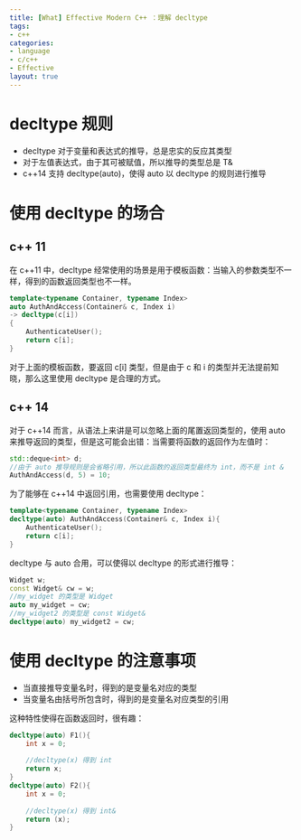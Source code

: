 ```yaml
---
title: [What] Effective Modern C++ ：理解 decltype
tags: 
- c++
categories: 
- language
- c/c++
- Effective
layout: true
---
```


# decltype 规则

- decltype 对于变量和表达式的推导，总是忠实的反应其类型
- 对于左值表达式，由于其可被赋值，所以推导的类型总是 T&
- c++14 支持 decltype(auto)，使得 auto 以 decltype 的规则进行推导

# 使用 decltype 的场合

## c++ 11

在 c++11 中，decltype 经常使用的场景是用于模板函数：当输入的参数类型不一样，得到的函数返回类型也不一样。

``` cpp
template<typename Container, typename Index>
auto AuthAndAccess(Container& c, Index i)
-> decltype(c[i])
{
    AuthenticateUser();
    return c[i];
}
```

对于上面的模板函数，要返回 c[i] 类型，但是由于 c 和 i 的类型并无法提前知晓，那么这里使用 decltype 是合理的方式。

## c++ 14 

对于 c++14 而言，从语法上来讲是可以忽略上面的尾置返回类型的，使用 auto 来推导返回的类型，但是这可能会出错：当需要将函数的返回作为左值时：

```cpp
std::deque<int> d;
//由于 auto 推导规则是会省略引用，所以此函数的返回类型最终为 int，而不是 int &
AuthAndAccess(d, 5) = 10;
```

为了能够在 c++14 中返回引用，也需要使用 decltype：

```cpp
template<typename Container, typename Index>
decltype(auto) AuthAndAccess(Container& c, Index i){
    AuthenticateUser();
    return c[i];
}
```

decltype 与 auto 合用，可以使得以 decltype 的形式进行推导：

```cpp
Widget w;
const Widget& cw = w;
//my_widget 的类型是 Widget
auto my_widget = cw;
//my_widget2 的类型是 const Widget&
decltype(auto) my_widget2 = cw;
```

# 使用 decltype 的注意事项

- 当直接推导变量名时，得到的是变量名对应的类型
- 当变量名由括号所包含时，得到的是变量名对应类型的引用

这种特性使得在函数返回时，很有趣：

``` cpp
decltype(auto) F1(){
    int x = 0;
    
    //decltype(x) 得到 int
    return x;
}
decltype(auto) F2(){
    int x = 0;
    
    //decltype(x) 得到 int&
    return (x);
}
```

